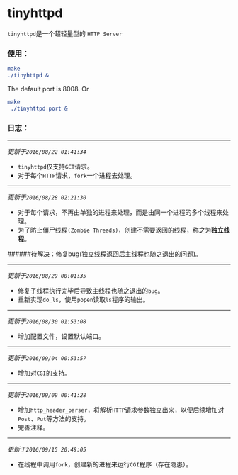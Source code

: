 # tinyhttpd


`tinyhttpd`是一个超轻量型的 `HTTP Server`

### 使用：

```cmake
make
./tinyhttpd &
```
The default port is 8008.
Or
```cmake
make
 ./tinyhttpd port &
```

### 日志：

----------

*更新于`2016/08/22 01:41:34`*

* `tinyhttpd`仅支持`GET`请求。
* 对于每个`HTTP`请求，`fork`一个进程去处理。

-------
*更新于`2016/08/28 02:21:30`*

* 对于每个请求，不再由单独的进程来处理，而是由同一个进程的多个线程来处理。
* 为了防止僵尸线程`(Zombie Threads)`，创建不需要返回的线程，称之为**独立线程**。

######待解决：修复bug(独立线程返回后主线程也随之退出的问题)。

---------------

*更新于`2016/08/29 00:01:35`*

* 修复子线程执行完毕后导致主线程也随之退出的`bug`。
* 重新实现`do_ls`，使用`popen`读取`ls`程序的输出。

--------------

*更新于`2016/08/30 01:53:08`*

* 增加配置文件，设置默认端口。

-------------

*更新于`2016/09/04 00:53:57`*

* 增加对`CGI`的支持。

------------

*更新于`2016/09/09 00:41:28`*

* 增加`http_header_parser`，将解析`HTTP`请求参数独立出来，以便后续增加对`Post`、`Put`等方法的支持。
* 完善注释。

------------

*更新于`2016/09/15 20:49:05`*

* 在线程中调用`fork`，创建新的进程来运行`CGI`程序（存在隐患）。


